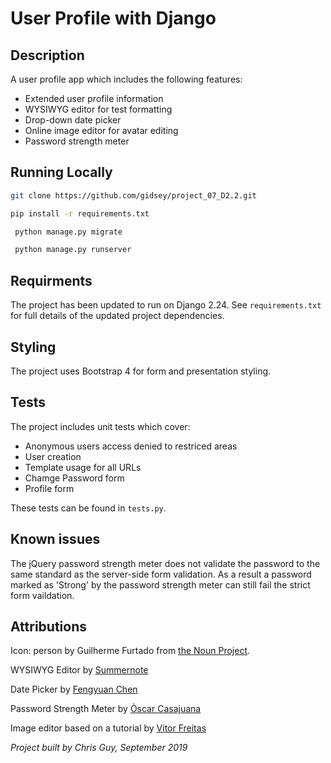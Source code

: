 # User Profile with Django

## Description

A user profile app which includes the following features:

* Extended user profile information
* WYSIWYG editor for test formatting
* Drop-down date picker
* Online image editor for avatar editing
* Password strength meter


## Running Locally

```bash
git clone https://github.com/gidsey/project_07_D2.2.git
```

```bash
pip install -r requirements.txt
```
  
```bash
 python manage.py migrate
```

```bash
 python manage.py runserver
```


## Requirments
The project has been updated to run on Django 2.24. 
See `requirements.txt` for full details of the updated project dependencies.


## Styling
The project uses Bootstrap 4 for form and presentation styling.


## Tests
The project includes unit tests which cover:

* Anonymous users access denied to restriced areas
* User creation
* Template usage for all URLs
* Chamge Password form
* Profile form

These tests can be found in `tests.py`.


## Known issues

The jQuery password strength meter does not validate the password to the same standard as the 
server-side form validation. As a result a password marked as 'Strong' by the password strength
meter can still fail the strict form vaildation. 


## Attributions
Icon: person by Guilherme Furtado from [the Noun Project](https://thenounproject.com/).

WYSIWYG Editor by [Summernote](https://summernote.org/)

Date Picker by [Fengyuan Chen](https://fengyuanchen.github.io/datepicker/) 

Password Strength Meter by [Òscar Casajuana](https://github.com/elboletaire/password-strength-meter) 

Image editor based on a tutorial by [Vitor Freitas](https://simpleisbetterthancomplex.com/tutorial/2017/03/02/how-to-crop-images-in-a-django-application.html)


_Project built by Chris Guy, September 2019_

